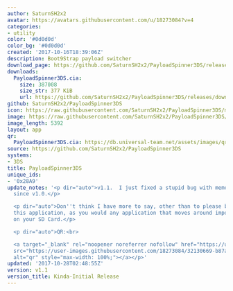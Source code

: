 ```yaml
---
author: SaturnSH2x2
avatar: https://avatars.githubusercontent.com/u/18273084?v=4
categories:
- utility
color: '#0d0d0d'
color_bg: '#0d0d0d'
created: '2017-10-16T18:39:06Z'
description: Boot9Strap payload switcher
download_page: https://github.com/SaturnSH2x2/PayloadSpinner3DS/releases
downloads:
  PayloadSpinner3DS.cia:
    size: 387008
    size_str: 377 KiB
    url: https://github.com/SaturnSH2x2/PayloadSpinner3DS/releases/download/v1.1/PayloadSpinner3DS.cia
github: SaturnSH2x2/PayloadSpinner3DS
icon: https://raw.githubusercontent.com/SaturnSH2x2/PayloadSpinner3DS/master/assets/icon.png
image: https://raw.githubusercontent.com/SaturnSH2x2/PayloadSpinner3DS/master/assets/banner.png
image_length: 5392
layout: app
qr:
  PayloadSpinner3DS.cia: https://db.universal-team.net/assets/images/qr/payloadspinner3ds-cia.png
source: https://github.com/SaturnSH2x2/PayloadSpinner3DS
systems:
- 3DS
title: PayloadSpinner3DS
unique_ids:
- '0x28A9'
update_notes: '<p dir="auto">v1.1.  I just fixed a stupid bug with memory allocation
  since v1.0.</p>

  <p dir="auto">Don''t think I have more to say, other than to please be careful with
  this application, as you would any application that moves around important shit
  on your SD Card.</p>

  <p dir="auto">QR:<br>

  <a target="_blank" rel="noopener noreferrer nofollow" href="https://user-images.githubusercontent.com/18273084/32130669-b87a070c-bb6a-11e7-8ce3-d0da23fa1af2.png"><img
  src="https://user-images.githubusercontent.com/18273084/32130669-b87a070c-bb6a-11e7-8ce3-d0da23fa1af2.png"
  alt="qr" style="max-width: 100%;"></a></p>'
updated: '2017-10-28T02:48:55Z'
version: v1.1
version_title: Kinda-Initial Release
---
```

